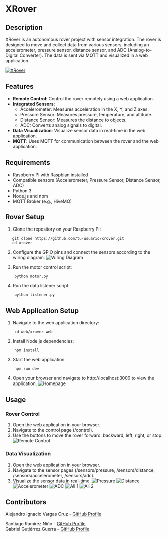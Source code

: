 # XRover

## Description

XRover is an autonomous rover project with sensor integration. The rover is designed to move and collect data from various sensors, including an accelerometer, pressure sensor, distance sensor, and ADC (Analog-to-Digital Converter). The data is sent via MQTT and visualized in a web application.

[![XRover](images/xrover.png)](https://www.youtube.com/shorts/KBhfExidcCY)

## Features

- **Remote Control**: Control the rover remotely using a web application.
- **Integrated Sensors**:
  - Accelerometer: Measures acceleration in the X, Y, and Z axes.
  - Pressure Sensor: Measures pressure, temperature, and altitude.
  - Distance Sensor: Measures the distance to objects.
  - ADC: Converts analog signals to digital.
- **Data Visualization**: Visualize sensor data in real-time in the web application.
- **MQTT**: Uses MQTT for communication between the rover and the web application.

## Requirements

- Raspberry Pi with Raspbian installed
- Compatible sensors (Accelerometer, Pressure Sensor, Distance Sensor, ADC)
- Python 3
- Node.js and npm
- MQTT Broker (e.g., HiveMQ)

##  Rover Setup

1. Clone the repository on your Raspberry Pi:
```
   git clone https://github.com/tu-usuario/xrover.git
   cd xrover
```
2. Configure the GPIO pins and connect the sensors according to the wiring diagram.
![Wiring Diagram](images/circuito.png)

3. Run the motor control script:
```
    python motor.py
```

4. Run the data listener script:
```    
    python listener.py
```

## Web Application Setup

1. Navigate to the web application directory:
```
    cd web/xrover-web
```

2. Install Node.js dependencies:
```
    npm install
```

3. Start the web application:
```
    npm run dev
```

4. Open your browser and navigate to http://localhost:3000 to view the application.
![Homepage](images/homepage.png)

## Usage

### Rover Control

1. Open the web application in your browser.
2. Navigate to the control page (/control).
3. Use the buttons to move the rover forward, backward, left, right, or stop.
![Remote Control](images/control.png)

### Data Visualization
1. Open the web application in your browser.
2. Navigate to the sensor pages (/sensors/pressure, /sensors/distance, /sensors/accelerometer, /sensors/adc).
3. Visualize the sensor data in real-time.
![Pressure](images/pressure.png)
![Distance](images/distance.png)
![Accelerometer](images/accelerometer.png)
![ADC](images/adc.png)
![All 1](images/all1.png)
![All 2](images/all2.png) 

## Contributors
Alejandro Ignacio Vargas Cruz - [GitHub Profile](https://github.com/AlexNachoVC) <br>

Santiago Ramírez Niño - [GitHub Profile](https://github.com/SantiagoNinoX) <br>
Gabriel Gutiérrez Guerra - [GitHub Profile](https://github.com/gaboggawewe) <br>

